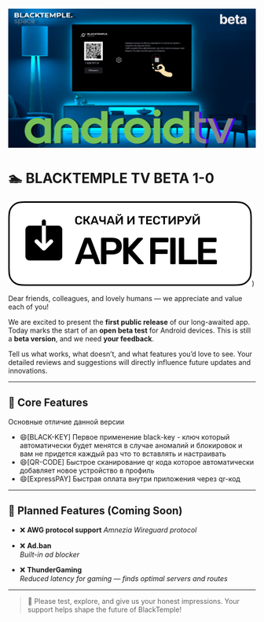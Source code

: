 ![App Screenshot](/dwandroid1.png)

# 🏊 BLACKTEMPLE TV BETA 1-0

[![Download](/dw.png)](https://github.com/BLACKTEMPLE-SPACE/android_tv/releases))


Dear friends, colleagues, and lovely humans — we appreciate and value each of you!

We are excited to present the **first public release** of our long-awaited app. Today marks the start of an **open beta test** for Android devices. This is still a **beta version**, and we need **your feedback**. 

Tell us what works, what doesn’t, and what features you’d love to see. Your detailed reviews and suggestions will directly influence future updates and innovations.

---

## 🔧 Core Features

Основные отличие данной версии
- 😄[BLACK-KEY] Первое применение black-key - ключ который автоматически будет менятся в случае аномалий и блокировок и вам не придется каждый раз что то вставлять и настраивать 
- 😄[QR-CODE]  Быстрое сканирование qr кода которое автоматически добавляет новое устройство в профиль
- 😄[ExpressPAY] Быстрая оплата внутри приложения через qr-код
---

## 🚫 Planned Features (Coming Soon)

- ❌ **AWG protocol support**
  *Amnezia Wireguard protocol*


- ❌ **Ad.ban**  
  *Built-in ad blocker*

- ❌ **ThunderGaming**  
  *Reduced latency for gaming — finds optimal servers and routes*


---

> 🧪 Please test, explore, and give us your honest impressions. Your support helps shape the future of BlackTemple!

